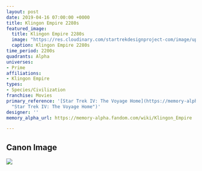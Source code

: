 ```yaml
---
layout: post
date: 2019-04-16 07:00:00 +0000
title: Klingon Empire 2280s
featured_image:
  title: Klingon Empire 2280s
  image: "https://res.cloudinary.com/startrekdesignproject-com/image/upload/v1555446084/Klingon2280s.png"
  caption: Klingon Empire 2280s
time_period: 2200s
quadrants: Alpha
universes:
- Prime
affiliations:
- Klingon Empire
types:
- Species/Civilization
franchise: Movies
primary_reference: '[Star Trek IV: The Voyage Home](https://memory-alpha.fandom.com/wiki/Star_Trek_IV:_The_Voyage_Home
  "Star Trek IV: The Voyage Home")'
designer: ''
memory_alpha_url: https://memory-alpha.fandom.com/wiki/Klingon_Empire

---
```

## Canon Image

![](https://res.cloudinary.com/startrekdesignproject-com/image/upload/v1555446084/Klingon2280s1.png)